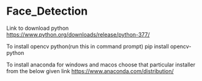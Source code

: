 # Face_Detection

Link to download python
https://www.python.org/downloads/release/python-377/


To install opencv python(run this in command prompt)
pip install opencv-python

To install anaconda for windows and macos choose that particular installer from the below given link
https://www.anaconda.com/distribution/
